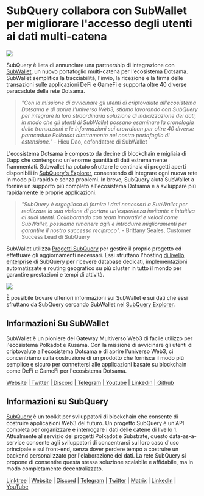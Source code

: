 # SubQuery collabora con SubWallet per migliorare l'accesso degli utenti ai dati multi-catena

![](https://miro.medium.com/max/1400/0*WrTfOuh_9W9uOs_s)

SubQuery è lieta di annunciare una partnership di integrazione con [SubWallet](https://subwallet.app/), un nuovo portafoglio multi-catena per l'ecosistema Dotsama. SubWallet semplifica la tracciabilità, l'invio, la ricezione e la firma delle transazioni sulle applicazioni DeFi e GameFi e supporta oltre 40 diverse paracadute della rete Dotsama.

> _"Con la missione di avvicinare gli utenti di criptovalute all'ecosistema Dotsama e di aprire l'universo Web3, stiamo lavorando con SubQuery per integrare la loro straordinaria soluzione di indicizzazione dei dati, in modo che gli utenti di SubWallet possano esaminare la cronologia delle transazioni e le informazioni sui crowdloan per oltre 40 diverse paracadute Polkadot direttamente nel nostro portafoglio di estensione."_ - Hieu Dao, cofondatore di SubWallet

L'ecosistema Dotsama è composto da decine di blockchain e migliaia di Dapp che contengono un'enorme quantità di dati estremamente frammentati. Subwallet ha potuto sfruttare le centinaia di progetti aperti disponibili in [SubQuery's Explorer](https://explorer.subquery.network/), consentendo di integrare ogni nuova rete in modo più rapido e senza problemi. In breve, SubQuery aiuta SubWallet a fornire un supporto più completo all'ecosistema Dotsama e a sviluppare più rapidamente le proprie applicazioni.

> _"SubQuery è orgogliosa di fornire i dati necessari a SubWallet per realizzare la sua visione di portare un'esperienza invitante e intuitiva ai suoi utenti. Collaborando con team innovativi e veloci come SubWallet, possiamo rimanere agili e introdurre miglioramenti per garantire il nostro successo reciproco"._ - Brittany Seales, Customer Success Lead di SubQuery

SubWallet utilizza [Progetti SubQuery](https://project.subquery.network/) per gestire il proprio progetto ed effettuare gli aggiornamenti necessari. Essi sfruttano l'hosting [di livello enterprise](../blogs/20211228-enterprise-hosted.md) di SubQuery per ricevere database dedicati, implementazioni automatizzate e routing geografico su più cluster in tutto il mondo per garantire prestazioni e tempi di attività.

![](https://miro.medium.com/max/1400/0*2veb8l0E6zpyhhNB)

È possibile trovare ulteriori informazioni sui SubWallet e sui dati che essi sfruttano da SubQuery cercando SubWallet nel [SubQuery Explorer](https://explorer.subquery.network/).

## Informazioni Su SubWallet

SubWallet è un pioniere del Gateway Multiverso Web3 di facile utilizzo per l'ecosistema Polkadot e Kusama. Con la missione di avvicinare gli utenti di criptovalute all'ecosistema Dotsama e di aprire l'universo Web3, ci concentriamo sulla costruzione di un prodotto che fornisca il modo più semplice e sicuro per connettersi alle applicazioni basate su blockchain come DeFi e GameFi per l'ecosistema Dotsama.

[Website](https://subwallet.app/) |[ Twitter](https://twitter.com/subwalletapp) |[ Discord](https://discord.gg/eDdVzF8ynJ) |[ Telegram](https://t.me/subwallet) |[ Youtube](https://www.youtube.com/channel/UC5XYLzQ1G077kUb7guZEMdA) |[ Linkedin](https://www.linkedin.com/company/subwallet/) |[ Github](https://github.com/Koniverse)

## Informazioni su SubQuery

[SubQuery](https://subquery.network) è un toolkit per sviluppatori di blockchain che consente di costruire applicazioni Web3 del futuro. Un progetto SubQuery è un'API completa per organizzare e interrogare i dati delle catene di livello 1. Attualmente al servizio dei progetti Polkadot e Substrate, questo data-as-a-service consente agli sviluppatori di concentrarsi sul loro caso d'uso principale e sul front-end, senza dover perdere tempo a costruire un backend personalizzato per l'elaborazione dei dati. La rete SubQuery si propone di consentire questa stessa soluzione scalabile e affidabile, ma in modo completamente decentralizzato.

​​[Linktree](https://linktr.ee/subquerynetwork) | [Website](https://subquery.network/) | [Discord](https://discord.com/invite/78zg8aBSMG) | [Telegram](https://t.me/subquerynetwork) | [Twitter](https://twitter.com/subquerynetwork) | [Matrix](https://matrix.to/#/#subquery:matrix.org) | [LinkedIn](https://www.linkedin.com/company/subquery) | [YouTube](https://www.youtube.com/channel/UCi1a6NUUjegcLHDFLr7CqLw)
